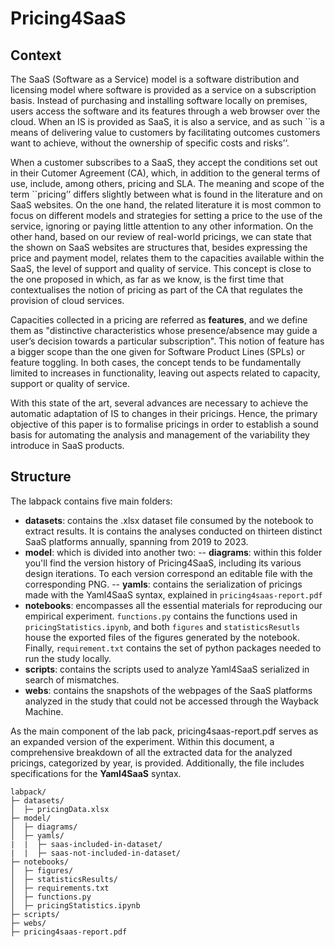 # Pricing4SaaS

## Context

The SaaS (Software as a Service) model is a software distribution and licensing model where software is provided as a service on a subscription basis. Instead of purchasing and installing software locally on premises, users access the software and its features through a web browser over the cloud. When an IS is provided as SaaS, it is also a service, and as such ``is a means of delivering value to customers by facilitating outcomes customers want to achieve, without the ownership of specific costs and risks’’.

When a customer subscribes to a SaaS, they accept the conditions set out in their Cutomer Agreement (CA), which, in addition to the general terms of use, include, among others, pricing and SLA. The meaning and scope of the term ``pricing’’ differs slightly between what is found in the literature and on SaaS websites. On the one hand, the related literature it is most common to focus on different models and strategies for setting a price to the use of the service, ignoring or paying little attention to any other information. On the other hand, based on our review of real-world pricings, we can state that the shown on SaaS websites are structures that, besides expressing the price and payment model, relates them to the capacities available within the SaaS, the level of support and quality of service. This concept is close to the one proposed in which, as far as we know, is the first time that contextualises the notion of pricing as part of the CA that regulates the provision of cloud services.

Capacities collected in a pricing are referred as **features**, and we define them as "distinctive characteristics whose presence/absence may guide a user’s decision towards a particular subscription". This notion of feature has a bigger scope than the one given for Software Product Lines (SPLs) or feature toggling. In both cases, the concept tends to be fundamentally limited to increases in functionality, leaving out aspects related to capacity, support or quality of service.

With this state of the art, several advances are necessary to achieve the automatic adaptation of IS to changes in their pricings. Hence, the primary objective of this paper is to formalise pricings in order to establish a sound basis for automating the analysis and management of the variability they introduce in SaaS products.

## Structure

The labpack contains five main folders:

- **datasets**: contains the .xlsx dataset file consumed by the notebook to extract results. It is contains the analyses conducted on thirteen distinct SaaS platforms annually, spanning from 2019 to 2023.
- **model**: which is divided into another two:
-- **diagrams**: within this folder you'll find the version history of Pricing4SaaS, including its various design iterations. To each version correspond an editable file with the corresponding PNG.
-- **yamls**: contains the serialization of pricings made with the Yaml4SaaS syntax, explained in `pricing4saas-report.pdf`
- **notebooks**: encompasses all the essential materials for reproducing our empirical experiment. `functions.py` contains the functions used in `pricingStatistics.ipynb`, and both `figures` and `statisticsResutls`  house the exported files of the figures generated by the notebook. Finally, `requirement.txt` contains the set of python packages needed to run the study locally.
- **scripts**: contains the scripts used to analyze Yaml4SaaS serialized in search of mismatches.
- **webs**: contains the snapshots of the webpages of the SaaS platforms analyzed in the study that could not be accessed through the Wayback Machine.

As the main component of the lab pack, pricing4saas-report.pdf serves as an expanded version of the experiment. Within this document, a comprehensive breakdown of all the extracted data for the analyzed pricings, categorized by year, is provided. Additionally, the file includes specifications for the **Yaml4SaaS** syntax.

```
labpack/
├─ datasets/
│  ├─ pricingData.xlsx
├─ model/
│  ├─ diagrams/
│  ├─ yamls/
|  |  ├─ saas-included-in-dataset/
|  |  ├─ saas-not-included-in-dataset/
├─ notebooks/
│  ├─ figures/
│  ├─ statisticsResults/
│  ├─ requirements.txt
│  ├─ functions.py
│  ├─ pricingStatistics.ipynb
├─ scripts/
├─ webs/
├─ pricing4saas-report.pdf
```